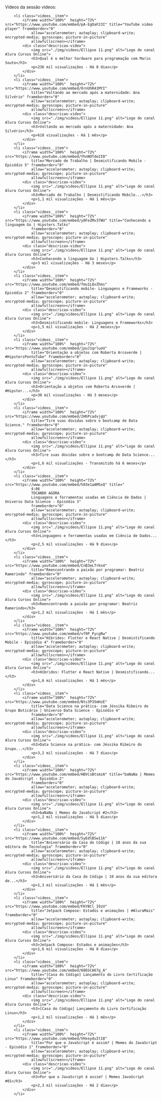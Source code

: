 Vídeos da sessão vídeos:

		<li class="videos__item">
			<iframe width="100%"  height="72%" src="https://www.youtube.com/embed/pA-EgOaF23I" title="YouTube video player" frameborder="0"
				allow="accelerometer; autoplay; clipboard-write; encrypted-media; gyroscope; picture-in-picture"
				allowfullscreen></iframe>
			<div class="descricao-video">
				<img src="./img/videos/Ellipse 11.png" alt="Logo do canal Alura Cursos Online">
				<h3>Qual é o melhor hardware para programação com Mario Souto</h3>
				<p>236 mil visualizações - Há 8 dias</p>
			</div>
		</li>
		<li class="videos__item">
			<iframe width="100%"  height="72%" src="https://www.youtube.com/embed/OrnUhR41MYI"
				title="Voltando ao mercado após a maternidade: Ana Silvério" frameborder="0"
				allow="accelerometer; autoplay; clipboard-write; encrypted-media; gyroscope; picture-in-picture"
				allowfullscreen></iframe>
			<div class="descricao-video">
				<img src="./img/videos/Ellipse 11.png" alt="Logo do canal Alura Cursos Online">
				<h3>Voltando ao mercado após a maternidade: Ana Silvério</h3>
				<p>618 visualizações - Há 1 mês</p>
			</div>
		</li>
		<li class="videos__item">
			<iframe width="100%"  height="72%" src="https://www.youtube.com/embed/YhnNOTde2I0"
				title="Mercado de Trabalho | Desmistificando Mobile - Episódio 5" frameborder="0"
				allow="accelerometer; autoplay; clipboard-write; encrypted-media; gyroscope; picture-in-picture"
				allowfullscreen></iframe>
			<div class="descricao-video">
				<img src="./img/videos/Ellipse 11.png" alt="Logo do canal Alura Cursos Online">
				<h3>Mercado de Trabalho | Desmistificando Mobile...</h3>
				<p>1,1 mil visualizações - Há 1 mês</p>
			</div>
		</li>
		<li class="videos__item">
			<iframe width="100%"  height="72%" src="https://www.youtube.com/embed/y8FeZMv37WU" title="Conhecendo a linguagem Go | Hipsters.Talks"
				frameborder="0"
				allow="accelerometer; autoplay; clipboard-write; encrypted-media; gyroscope; picture-in-picture"
				allowfullscreen></iframe>
			<div class="descricao-video">
				<img src="./img/videos/Ellipse 11.png" alt="Logo do canal Alura Cursos Online">
				<h3>Conhecendo a linguagem Go | Hipsters.Talks</h3>
				<p>3 mil visualizações - Há 3 meses</p>
			</div>
		</li>
		<li class="videos__item">
			<iframe width="100%"  height="72%" src="https://www.youtube.com/embed/fmu1LQvZhms"
				title="Desmistificando mobile- Linguagens e Frameworks - Episódio 2" frameborder="0"
				allow="accelerometer; autoplay; clipboard-write; encrypted-media; gyroscope; picture-in-picture"
				allowfullscreen></iframe>
			<div class="descricao-video">
				<img src="./img/videos/Ellipse 11.png" alt="Logo do canal Alura Cursos Online">
				<h3>Desmistificando mobile- Linguagens e Frameworks</h3>
				<p>1,5 mil visualizações - Há 2 meses</p>
			</div>
		</li>
		<li class="videos__item">
			<iframe width="100%"  height="72%" src="https://www.youtube.com/embed/jpuJ1qrluoU"
				title="Orientação a objetos com Roberta Arcoverde | #HipstersPontoTube" frameborder="0"
				allow="accelerometer; autoplay; clipboard-write; encrypted-media; gyroscope; picture-in-picture"
				allowfullscreen></iframe>
			<div class="descricao-video">
				<img src="./img/videos/Ellipse 11.png" alt="Logo do canal Alura Cursos Online">
				<h3>Orientação a objetos com Roberta Arcoverde | #Hipster...</h3>
				<p>30 mil visualizações - Há 3 meses</p>
			</div>
		</li>
		<li class="videos__item">
			<iframe width="100%"  height="72%" src="https://www.youtube.com/embed/2HhPcadvjqU"
				title="Tire suas dúvidas sobre o bootcamp de Data Science." frameborder="0"
				allow="accelerometer; autoplay; clipboard-write; encrypted-media; gyroscope; picture-in-picture"
				allowfullscreen></iframe>
			<div class="descricao-video">
				<img src="./img/videos/Ellipse 11.png" alt="Logo do canal Alura Cursos Online">
				<h3>Tire suas dúvidas sobre o bootcamp de Data Science...</h3>
				<p>1,6 mil visualizações - Transmitido há 6 meses</p>
			</div>
		</li>
		<li class="videos__item">
			<iframe width="100%"  height="72%" src="https://www.youtube.com/embed/h83e1aAM5xQ" title="
				4:06
				TOCANDO AGORA
				Linguagens e ferramentas usadas em Ciência de Dados | Universo Data Science - Episódio 3"
				frameborder="0"
				allow="accelerometer; autoplay; clipboard-write; encrypted-media; gyroscope; picture-in-picture"
				allowfullscreen></iframe>
			<div class="descricao-video">
				<img src="./img/videos/Ellipse 11.png" alt="Logo do canal Alura Cursos Online">
				<h3>Linguagens e ferramentas usadas em Ciência de Dados...</h3>
				<p>2,5 mil visualizações - Há 9 dias</p>
			</div>
		</li>
		<li class="videos__item">
			<iframe width="100%"  height="72%" src="https://www.youtube.com/embed/CnB3eLTrkn4"
				title="Reencontrando a paixão por programar: Beatriz Ramerindo" frameborder="0"
				allow="accelerometer; autoplay; clipboard-write; encrypted-media; gyroscope; picture-in-picture"
				allowfullscreen></iframe>
			<div class="descricao-video">
				<img src="./img/videos/Ellipse 11.png" alt="Logo do canal Alura Cursos Online">
				<h3>Reencontrando a paixão por programar: Beatriz Ramerindo</h3>
				<p>1,2 mil visualizações - Há 1 mês</p>
			</div>
		</li>
		<li class="videos__item">
			<iframe width="100%"  height="72%" src="https://www.youtube.com/embed/vf9P_PycgRw"
				title="Híbridos: Flutter e React Native | Desmistificando Mobile - Episódio 4" frameborder="0"
				allow="accelerometer; autoplay; clipboard-write; encrypted-media; gyroscope; picture-in-picture"
				allowfullscreen></iframe>
			<div class="descricao-video">
				<img src="./img/videos/Ellipse 11.png" alt="Logo do canal Alura Cursos Online">
				<h3>Híbridos: Flutter e React Native | Desmistificando...</h3>
				<p>1,6 mil visualizações - Há 1 mês</p>
			</div>
		</li>
		<li class="videos__item">
			<iframe width="100%"  height="72%" src="https://www.youtube.com/embed/Nts3P35mHzE"
				title="Data Science na prática- com Jéssika Ribeiro do Grupo Boticário | Universo Data Science - Episódio 4"
				frameborder="0"
				allow="accelerometer; autoplay; clipboard-write; encrypted-media; gyroscope; picture-in-picture"
				allowfullscreen></iframe>
			<div class="descricao-video">
				<img src="./img/videos/Ellipse 11.png" alt="Logo do canal Alura Cursos Online">
				<h3>Data Science na prática- com Jéssika Ribeiro do Grupo...</h3>
				<p>3,2 mil visualizações - Há 7 dias</p>
			</div>
		</li>
		<li class="videos__item">
			<iframe width="100%"  height="72%" src="https://www.youtube.com/embed/HBVCsBtsmzA" title="baNaNa | Memes do JavaScript - Episódio 2"
				frameborder="0"
				allow="accelerometer; autoplay; clipboard-write; encrypted-media; gyroscope; picture-in-picture"
				allowfullscreen></iframe>
			<div class="descricao-video">
				<img src="./img/videos/Ellipse 11.png" alt="Logo do canal Alura Cursos Online">
				<h3>baNaNa | Memes do JavaScript #2</h3>
				<p>1,2 mil visualizações - Há 5 dias</p>
			</div>
		</li>
		<li class="videos__item">
			<iframe width="100%"  height="72%" src="https://www.youtube.com/embed/SyEdlBSw11k"
				title="Aniversário da Casa do Código | 10 anos da sua editora de Tecnologia" frameborder="0"
				allow="accelerometer; autoplay; clipboard-write; encrypted-media; gyroscope; picture-in-picture"
				allowfullscreen></iframe>
			<div class="descricao-video">
				<img src="./img/videos/Ellipse 11.png" alt="Logo do canal Alura Cursos Online">
				<h3>Aniversário da Casa do Código | 10 anos da sua editora de...</h3>
				<p>1,3 mil visualizações - Há 1 mês</p>
			</div>
		</li>
		<li class="videos__item">
			<iframe width="100%"  height="72%" src="https://www.youtube.com/embed/FKYBCl_I9zU"
				title="Jetpack Compose: Estados e animações | #AluraMais" frameborder="0"
				allow="accelerometer; autoplay; clipboard-write; encrypted-media; gyroscope; picture-in-picture"
				allowfullscreen></iframe>
			<div class="descricao-video">
				<img src="./img/videos/Ellipse 11.png" alt="Logo do canal Alura Cursos Online">
				<h3>Jetpack Compose: Estados e animações</h3>
				<p>1,6 mil visualizações - Há 8 dias</p>
			</div>
		</li>
		<li class="videos__item">
			<iframe width="100%"  height="72%" src="https://www.youtube.com/embed/68EGCA67g_A"
				title="[Casa do Código] Lançamento do Livro Certificação Linux" frameborder="0"
				allow="accelerometer; autoplay; clipboard-write; encrypted-media; gyroscope; picture-in-picture"
				allowfullscreen></iframe>
			<div class="descricao-video">
				<img src="./img/videos/Ellipse 11.png" alt="Logo do canal Alura Cursos Online">
				<h3>[Casa do Código] Lançamento do Livro Certificação Linux</h3>
				<p>1,2 mil visualizações - Há 1 mês</p>
			</div>
		</li>
		<li class="videos__item">
			<iframe width="100%"  height="72%" src="https://www.youtube.com/embed/VHxoyduIt18"
				title="Por que o JavaScript é assim? | Memes do JavaScript - Episódio 1" frameborder="0"
				allow="accelerometer; autoplay; clipboard-write; encrypted-media; gyroscope; picture-in-picture"
				allowfullscreen></iframe>
			<div class="descricao-video">
				<img src="./img/videos/Ellipse 11.png" alt="Logo do canal Alura Cursos Online">
				<h3>Por que o JavaScript é assim? | Memes JavaScript #01</h3>
				<p>2,3 mil visualizações - Há 2 dias</p>
			</div>
		</li>